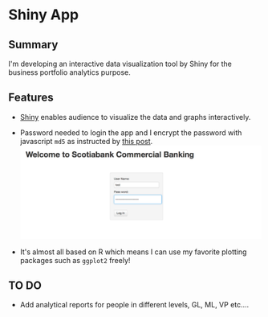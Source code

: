 # Shiny App

## Summary
I'm developing an interactive data visualization tool by Shiny for the business portfolio analytics purpose. 

## Features
- [Shiny](http://shiny.rstudio.com/) enables audience to visualize the data and graphs interactively.
- Password needed to login the app and I encrypt the password with javascript `md5` as instructed by [this post](http://stackoverflow.com/questions/28987622/starting-shiny-app-after-password-input).
![preview welcome page](https://github.com/HongleiXie/shiny-app/blob/master/preview.png)

- It's almost all based on R which means I can use my favorite plotting packages such as `ggplot2` freely!


## TO DO
- Add analytical reports for people in different levels, GL, ML, VP etc....


